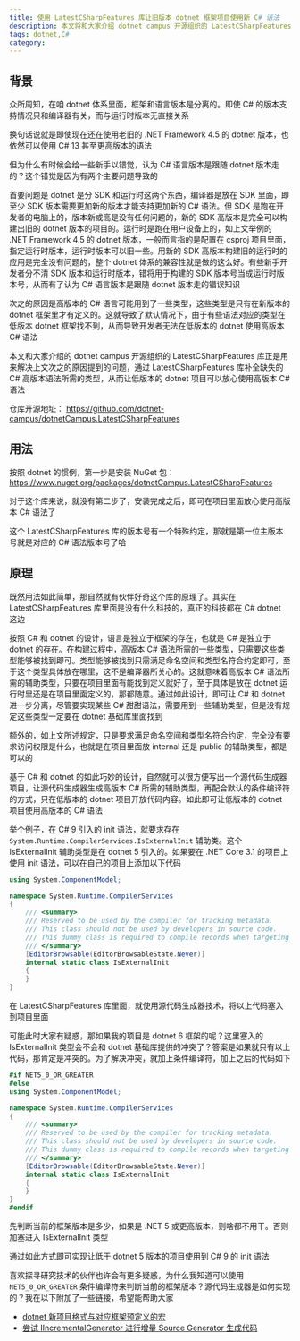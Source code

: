 ```yaml
---
title: 使用 LatestCSharpFeatures 库让旧版本 dotnet 框架项目使用新 C# 语法
description: 本文将和大家介绍 dotnet campus 开源组织的 LatestCSharpFeatures 库，通过 LatestCSharpFeatures 库可以让使用旧版本的 dotnet 框架的项目可以应用上更多最新版本的 C# 语法
tags: dotnet,C#
category: 
---
```


<!-- 发布 -->
<!-- 博客 -->

## 背景

众所周知，在咱 dotnet 体系里面，框架和语言版本是分离的。即使 C# 的版本支持情况只和编译器有关，而与运行时版本无直接关系

换句话说就是即使现在还在使用老旧的 .NET Framework 4.5 的 dotnet 版本，也依然可以使用 C# 13 甚至更高版本的语法

但为什么有时候会给一些新手以错觉，认为 C# 语言版本是跟随 dotnet 版本走的？这个错觉是因为有两个主要问题导致的

首要问题是 dotnet 是分 SDK 和运行时这两个东西，编译器是放在 SDK 里面，即至少 SDK 版本需要更加新的版本才能支持更加新的 C# 语法。但 SDK 是跑在开发者的电脑上的，版本新或高是没有任何问题的，新的 SDK 高版本是完全可以构建出旧的 dotnet 版本的项目的。运行时是跑在用户设备上的，如上文举例的 .NET Framework 4.5 的 dotnet 版本，一般而言指的是配置在 csproj 项目里面，指定运行时版本，运行时版本可以旧一些。用新的 SDK 高版本构建旧的运行时的应用是完全没有问题的，整个 dotnet 体系的兼容性就是做的这么好。有些新手开发者分不清 SDK 版本和运行时版本，错将用于构建的 SDK 版本号当成运行时版本号，从而有了认为 C# 语言版本是跟随 dotnet 版本走的错误知识

次之的原因是高版本的 C# 语言可能用到了一些类型，这些类型是只有在新版本的 dotnet 框架里才有定义的。这就导致了默认情况下，由于有些语法对应的类型在低版本 dotnet 框架找不到，从而导致开发者无法在低版本的 dotnet 使用高版本 C# 语法

本文和大家介绍的 dotnet campus 开源组织的 LatestCSharpFeatures 库正是用来解决上文次之的原因提到的问题，通过 LatestCSharpFeatures 库补全缺失的 C# 高版本语法所需的类型，从而让低版本的 dotnet 项目可以放心使用高版本 C# 语法

仓库开源地址： <https://github.com/dotnet-campus/dotnetCampus.LatestCSharpFeatures>

## 用法

按照 dotnet 的惯例，第一步是安装 NuGet 包： https://www.nuget.org/packages/dotnetCampus.LatestCSharpFeatures

对于这个库来说，就没有第二步了，安装完成之后，即可在项目里面放心使用高版本 C# 语法了

这个 LatestCSharpFeatures 库的版本号有一个特殊约定，那就是第一位主版本号就是对应的 C# 语法版本号了哈

## 原理

既然用法如此简单，那自然就有伙伴好奇这个库的原理了。其实在 LatestCSharpFeatures 库里面是没有什么科技的，真正的科技都在 C# dotnet 这边

按照 C# 和 dotnet 的设计，语言是独立于框架的存在，也就是 C# 是独立于 dotnet 的存在。在构建过程中，高版本 C# 语法所需的一些类型，只需要这些类型能够被找到即可。类型能够被找到只需满足命名空间和类型名符合约定即可，至于这个类型具体放在哪里，这不是编译器所关心的。这就意味着高版本 C# 语法所需的辅助类型，只要在项目里面有能找到定义就好了，至于具体是放在 dotnet 运行时里还是在项目里面定义的，那都随意。通过如此设计，即可让 C# 和 dotnet 进一步分离，尽管要实现某些 C# 甜甜语法，需要用到一些辅助类型，但是没有规定这些类型一定要在 dotnet 基础库里面找到

额外的，如上文所述规定，只是要求满足命名空间和类型名符合约定，完全没有要求访问权限是什么，也就是在项目里面放 internal 还是 public 的辅助类型，都是可以的

基于 C# 和 dotnet 的如此巧妙的设计，自然就可以很方便写出一个源代码生成器项目，让源代码生成器生成高版本 C# 所需的辅助类型，再配合默认的条件编译符的方式，只在低版本的 dotnet 项目开放代码内容。如此即可让低版本的 dotnet 项目使用高版本的 C# 语法

举个例子，在 C# 9 引入的 init 语法，就要求存在 `System.Runtime.CompilerServices.IsExternalInit` 辅助类。这个 IsExternalInit 辅助类型是在 dotnet 5 引入的。如果要在 .NET Core 3.1 的项目上使用 init 语法，可以在自己的项目上添加以下代码

```csharp
using System.ComponentModel;

namespace System.Runtime.CompilerServices
{
    /// <summary>
    /// Reserved to be used by the compiler for tracking metadata.
    /// This class should not be used by developers in source code.
    /// This dummy class is required to compile records when targeting .NET Standard
    /// </summary>
    [EditorBrowsable(EditorBrowsableState.Never)]
    internal static class IsExternalInit
    {
    }
}
```

在 LatestCSharpFeatures 库里面，就使用源代码生成器技术，将以上代码塞入到项目里面

可能此时大家有疑惑，那如果我的项目是 dotnet 6 框架的呢？这里塞入的 IsExternalInit 类型会不会和 dotnet 基础库提供的冲突了？答案是如果就只有以上代码，那肯定是冲突的。为了解决冲突，就加上条件编译符，加上之后的代码如下

```csharp
#if NET5_0_OR_GREATER
#else
using System.ComponentModel;

namespace System.Runtime.CompilerServices
{
    /// <summary>
    /// Reserved to be used by the compiler for tracking metadata.
    /// This class should not be used by developers in source code.
    /// This dummy class is required to compile records when targeting .NET Standard
    /// </summary>
    [EditorBrowsable(EditorBrowsableState.Never)]
    internal static class IsExternalInit
    {
    }
}
#endif
```

先判断当前的框架版本是多少，如果是 .NET 5 或更高版本，则啥都不用干。否则加塞进入 IsExternalInit 类型

通过如此方式即可实现让低于 dotnet 5 版本的项目使用到 C# 9 的 init 语法

喜欢探寻研究技术的伙伴也许会有更多疑惑，为什么我知道可以使用 `NET5_0_OR_GREATER` 条件编译符来判断当前的框架版本？源代码生成器是如何实现的？我在以下附加了一些链接，希望能帮助大家

- [dotnet 新项目格式与对应框架预定义的宏](https://blog.lindexi.com/post/dotnet-%E6%96%B0%E9%A1%B9%E7%9B%AE%E6%A0%BC%E5%BC%8F%E4%B8%8E%E5%AF%B9%E5%BA%94%E6%A1%86%E6%9E%B6%E9%A2%84%E5%AE%9A%E4%B9%89%E7%9A%84%E5%AE%8F.html)
- [尝试 IIncrementalGenerator 进行增量 Source Generator 生成代码](https://blog.lindexi.com/post/%E5%B0%9D%E8%AF%95-IIncrementalGenerator-%E8%BF%9B%E8%A1%8C%E5%A2%9E%E9%87%8F-Source-Generator-%E7%94%9F%E6%88%90%E4%BB%A3%E7%A0%81.html )
